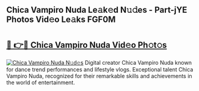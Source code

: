 ## Chica Vampiro Nuda Le𝚊k𝚎d N𝚞𝚍es - Part-jYE Photos Vid𝚎o Le𝚊ks FGF0M

# <h2><a href="http://fbfcefb.evod.top/?m=Chica+Vampiro+Nuda">🔗 👉🔴 Chica Vampiro Nuda Vid𝚎o Ph𝚘t𝚘s</a></h2>

[![Chica Vampiro Nuda N𝚞d𝚎s](https://i.imgur.com/8V9OHl7.gif)](http://fbfcefb.evod.top/?m=Chica+Vampiro+Nuda)
Digital creator Chica Vampiro Nuda known for dance trend performances and lifestyle vlogs. Exceptional talent Chica Vampiro Nuda, recognized for their remarkable skills and achievements in the world of entertainment. 
